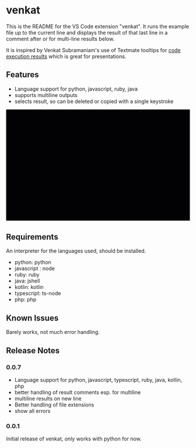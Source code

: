 # venkat

This is the README for the VS Code extension "venkat". 
It runs the example file up to the current line and displays the result of that last line in a comment after or for multi-line results below.

It is inspired by Venkat Subramaniam's use of Textmate tooltips for [code execution results](http://blog.agiledeveloper.com/2014/10/running-in-textmate.html) which is great for presentations.

## Features

* Language support for python, javascript, ruby, java
* supports multiline outputs
* selects result, so can be deleted or copied with a single keystroke

![](images/venkat-demo.gif)

## Requirements

An interpreter for the languages used, should be installed.

* python: python
* javascript : node
* ruby: ruby
* java: jshell
* kotlin: kotlin
* typescript: ts-node
* php: php


## Known Issues

Barely works, not much error handling.

## Release Notes

### 0.0.7

* Language support for python, javascript, typescript, ruby, java, kotlin, php
* better handling of result comments esp. for multiline
* multiline results on new line
* Better handling of file extensions
* show all errors

### 0.0.1

Initial release of venkat, only works with python for now.
